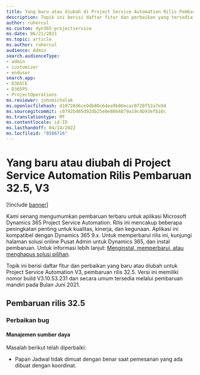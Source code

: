 ```yaml
---
title: Yang baru atau diubah di Project Service Automation Rilis Pembaruan 32.5, V3
description: Topik ini berisi daftar fitur dan perbaikan yang tersedia di Project Service Automation V3, pembaruan rilis 32.5, V3.
author: ruhercul
ms.custom: dyn365-projectservice
ms.date: 06/21/2021
ms.topic: article
ms.author: ruhercul
audience: Admin
search.audienceType:
- admin
- customizer
- enduser
search.app:
- D365CE
- D365PS
- ProjectOperations
ms.reviewer: johnmichalak
ms.openlocfilehash: d10726d6ce9db80c64ea9b08ecac0728f52a7e94
ms.sourcegitcommit: c0792bd65d92db25e0e8864879a19c4b93efb10c
ms.translationtype: MT
ms.contentlocale: id-ID
ms.lasthandoff: 04/14/2022
ms.locfileid: "8586716"
---
```

# <a name="whats-new-or-changed-in-project-service-automation-update-release-325-v3"></a>Yang baru atau diubah di Project Service Automation Rilis Pembaruan 32.5, V3

[!include [banner](../includes/psa-now-project-operations.md)]

Kami senang mengumumkan pembaruan terbaru untuk aplikasi Microsoft Dynamics 365 Project Service Automation. Rilis ini mencakup beberapa peningkatan penting untuk kualitas, kinerja, dan kegunaan. Aplikasi ini kompatibel dengan Dynamics 365 9.x. Untuk memperbarui rilis ini, kunjungi halaman solusi online Pusat Admin untuk Dynamics 365, dan instal pembaruan. Untuk informasi lebih lanjut: [Menginstal, memperbarui, atau menghapus solusi pilihan](/power-platform/admin/install-remove-preferred-solution).

Topik ini berisi daftar fitur dan perbaikan yang baru atau diubah untuk Project Service Automation V3, pembaruan rilis 32.5. Versi ini memiliki nomor build V3.10.53.231 dan secara umum tersedia melalui pembaruan mandiri pada Bulan Juni 2021.

## <a name="update-release-325"></a>Pembaruan rilis 32.5

### <a name="bug-fixes"></a>Perbaikan bug

#### <a name="resource-management"></a>Manajemen sumber daya

Masalah berikut telah diperbaiki:

- Papan Jadwal tidak dimuat dengan benar saat pemesanan yang ada dibuat dengan koordinat.

